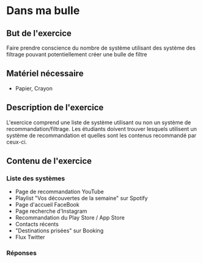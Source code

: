 
# Dans ma bulle

## But de l'exercice

Faire prendre conscience du nombre de système utilisant des système des filtrage pouvant potentiellement créer une bulle de filtre

## Matériel nécessaire

-   Papier, Crayon

## Description de l'exercice

L'exercice comprend une liste de système utilisant ou non un système de recommandation/filtrage. Les étudiants doivent trouver lesquels utilisent un système de recommandation et quelles sont les contenus recommandé par ceux-ci.

## Contenu de l'exercice
### Liste des systèmes
- Page de recommandation YouTube
- Playlist "Vos découvertes de la semaine" sur Spotify
- Page d'accueil FaceBook
- Page recherche d'Instagram
- Recommandation du Play Store / App Store
- Contacts récents
- "Destinations prisées" sur Booking
- Flux Twitter
### Réponses
<!--stackedit_data:
eyJoaXN0b3J5IjpbLTcxMDgxMDEyNCwxNzA0ODgyMTk5XX0=
-->